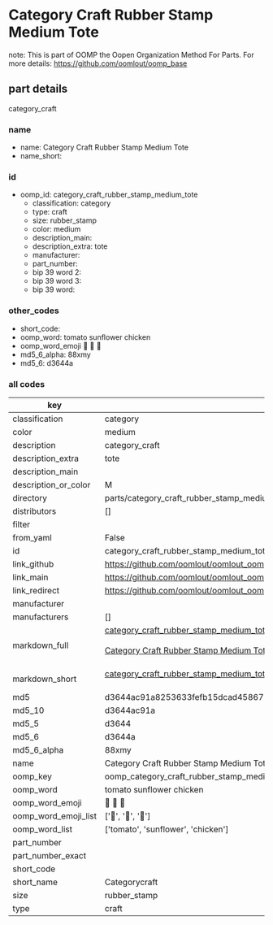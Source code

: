 # Category Craft Rubber Stamp Medium Tote  

note: This is part of OOMP the Oopen Organization Method For Parts. For more details: https://github.com/oomlout/oomp_base

##  part details
  



category_craft



### name
* name: Category Craft Rubber Stamp Medium Tote
* name_short: 
### id
* oomp_id: category_craft_rubber_stamp_medium_tote
  * classification: category
  * type: craft
  * size: rubber_stamp
  * color: medium
  * description_main: 
  * description_extra: tote
  * manufacturer: 
  * part_number: 
  * bip 39 word 2: 
  * bip 39 word 3: 
  * bip 39 word: 

### other_codes
* short_code: 
* oomp_word: tomato sunflower chicken
* oomp_word_emoji :tomato: :sunflower: :chicken:
* md5_6_alpha: 88xmy
* md5_6: d3644a









### all codes 
| key | value |  
| --- | --- |  
| classification | category |  
| color | medium |  
| description | category_craft |  
| description_extra | tote |  
| description_main |  |  
| description_or_color | M  |  
| directory | parts/category_craft_rubber_stamp_medium_tote |  
| distributors | [] |  
| filter |  |  
| from_yaml | False |  
| id | category_craft_rubber_stamp_medium_tote |  
| link_github | https://github.com/oomlout/oomlout_oomp_version_1_messy/tree/main/parts/category_craft_rubber_stamp_medium_tote |  
| link_main | https://github.com/oomlout/oomlout_oomp_version_1_messy/tree/main/parts/category_craft_rubber_stamp_medium_tote |  
| link_redirect | https://github.com/oomlout/oomlout_oomp_version_1_messy/tree/main/parts/category_craft_rubber_stamp_medium_tote |  
| manufacturer |  |  
| manufacturers | [] |  
| markdown_full | [category_craft_rubber_stamp_medium_tote](none)<br>[](none)<br>[Category Craft Rubber Stamp Medium Tote](none)<br><br> |  
| markdown_short | [category_craft_rubber_stamp_medium_tote](none)<br><br> |  
| md5 | d3644ac91a8253633fefb15dcad45867 |  
| md5_10 | d3644ac91a |  
| md5_5 | d3644 |  
| md5_6 | d3644a |  
| md5_6_alpha | 88xmy |  
| name | Category Craft Rubber Stamp Medium Tote |  
| oomp_key | oomp_category_craft_rubber_stamp_medium_tote |  
| oomp_word | tomato sunflower chicken |  
| oomp_word_emoji | :tomato: :sunflower: :chicken: |  
| oomp_word_emoji_list | [':tomato:', ':sunflower:', ':chicken:'] |  
| oomp_word_list | ['tomato', 'sunflower', 'chicken'] |  
| part_number |  |  
| part_number_exact |  |  
| short_code |  |  
| short_name | Categorycraft |  
| size | rubber_stamp |  
| type | craft |  
